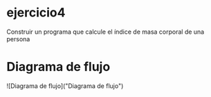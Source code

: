 # ejercicio4
Construir un programa que calcule el índice de masa corporal de una persona

# Diagrama de flujo
![Diagrama de flujo]("Diagrama de flujo")
